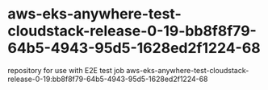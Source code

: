 # aws-eks-anywhere-test-cloudstack-release-0-19-bb8f8f79-64b5-4943-95d5-1628ed2f1224-68
repository for use with E2E test job aws-eks-anywhere-test-cloudstack-release-0-19:bb8f8f79-64b5-4943-95d5-1628ed2f1224-68
